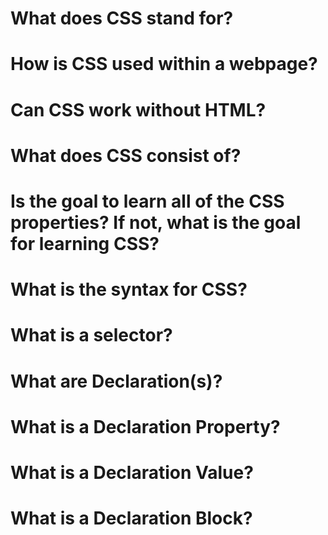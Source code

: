 # What does CSS stand for?
# How is CSS used within a webpage?
# Can CSS work without HTML?
# What does CSS consist of?
# Is the goal to learn all of the CSS properties? If not, what is the goal for learning CSS?
# What is the syntax for CSS?
# What is a selector?
# What are Declaration(s)?
# What is a Declaration Property?
# What is a Declaration Value?
# What is a Declaration Block?
